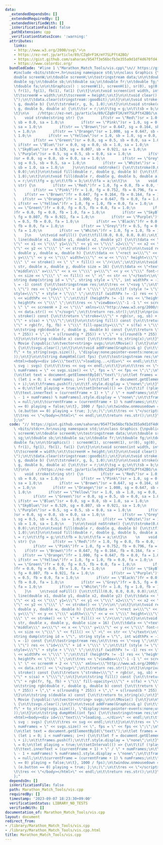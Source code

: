 ```yaml
---
data:
  _extendedDependsOn: []
  _extendedRequiredBy: []
  _extendedVerifiedWith: []
  _isVerificationFailed: false
  _pathExtension: cpp
  _verificationStatusIcon: ':warning:'
  attributes:
    links:
    - http://www.w3.org/2000/svg\">\n
    - https://ez-net.jp/article/89/CZq0rF1K/mY7SLPft42BO/
    - https://gist.github.com/saharan/9547f3e56bcfb3e355a9d1df4d670fd4
    - https://www.colordic.org/
  bundledCode: "#line 1 \"Marathon_Match_Tools/vis.cpp\"\n// https://gist.github.com/saharan/9547f3e56bcfb3e355a9d1df4d670fd4\n\
    #include <bits/stdc++.h>\nusing namespace std;\n\nclass Graphics {\npublic:\n\t\
    double screenW;\n\tdouble screenH;\n\tostringstream data;\n\n\tdouble sr;\n\t\
    double sg;\n\tdouble sb;\n\tdouble sa;\n\tdouble fr;\n\tdouble fg;\n\tdouble fb;\n\
    \tdouble fa;\n\n\tGraphics() : screenW(1), screenH(1), sr(0), sg(0), sb(0), sa(1),\
    \ fr(1), fg(1), fb(1), fa(1) {\n\t}\n\n\tvoid screen(int width, int height) {\n\
    \t\tscreenW = width;\n\t\tscreenH = height;\n\t}\n\n\tvoid clear() {\n\t\tdata.str(\"\
    \");\n\t\tdata.clear(stringstream::goodbit);\n\t}\n\n\tvoid stroke(double r, double\
    \ g, double b) {\n\t\tstroke(r, g, b, 1.0);\n\t}\n\n\tvoid stroke(double r, double\
    \ g, double b, double a) {\n\t\tsr = r;\n\t\tsg = g;\n\t\tsb = b;\n\t\tsa = a;\n\
    \t}\n\n    //https://ez-net.jp/article/89/CZq0rF1K/mY7SLPft42BO/\n    //https://www.colordic.org/\n\
    \    void stroke(string str) {\n        if(str == \"Red\")sr = 1.0, sg = 0.0,\
    \ sb = 0.0, sa = 1.0;\n        if(str == \"Pink\")sr = 1.0, sg = 0.752, sb = 0.796,\
    \ sa = 1.0;\n        if(str == \"Brown\")sr = 0.647, sg = 0.164, sb = 0.164, sa\
    \ = 1.0;\n        if(str == \"Orange\")sr = 1.000, sg = 0.647, sb = 0.0, sa =\
    \ 1.0;\n        if(str == \"Yellow\")sr = 1.0, sb = 1.0, sg = 0.0, sa = 1.0;\n\
    \        if(str == \"Green\")sr = 0.0, sg = 0.5, sb = 0.0, sa = 1.0;\n       \
    \ if(str == \"Blue\")sr = 0.0, sg = 0.0, sb = 1.0, sa = 1.0;\n        if(str ==\
    \ \"SkyBlue\")sr = 0.529, sg = 0.807, sb = 0.921, sa = 1.0;\n        if(str ==\
    \ \"Purple\")sr = 0.5, sg = 0.5, sb = 0.0, sa = 1.0;\n        if(str == \"Black\"\
    )sr = 0.0, sg = 0.0, sb = 0.0, sa = 1.0;\n        if(str == \"Grey\")sr = 0.5,\
    \ sg = 0.5, sb = 0.5, sa = 1.0;\n        if(str == \"White\")sr = 1.0, sg = 1.0,\
    \ sb = 1.0, sa = 1.0;\n    }\n\n\tvoid noStroke() {\n\t\tstroke(0.0, 0.0, 0.0,\
    \ 0.0);\n\t}\n\n\tvoid fill(double r, double g, double b) {\n\t\tfill(r, g, b,\
    \ 1.0);\n\t}\n\n\tvoid fill(double r, double g, double b, double a) {\n\t\tfr\
    \ = r;\n\t\tfg = g;\n\t\tfb = b;\n\t\tfa = a;\n\t}\n    \n    void fill(string\
    \ str) {\n        if(str == \"Red\")fr = 1.0, fg = 0.0, fb = 0.0, fa = 1.0;\n\
    \        if(str == \"Pink\")fr = 1.0, fg = 0.752, fb = 0.796, fa = 1.0;\n    \
    \    if(str == \"Brown\")fr = 0.647, fg = 0.164, fb = 0.164, fa = 1.0;\n     \
    \   if(str == \"Orange\")fr = 1.000, fg = 0.647, fb = 0.0, fa = 1.0;\n       \
    \ if(str == \"Yellow\")fr = 1.0, fg = 1.0, fb = 0.0, fa = 1.0;\n        if(str\
    \ == \"Green\")fr = 0.0, fg = 0.5, fb = 0.0, fa = 1.0;\n        if(str == \"Blue\"\
    )fr = 0.0, fg = 0.0, fb = 1.0, fa = 1.0;\n        if(str == \"SkyBlue\")fr = 0.529,\
    \ fg = 0.807, fb = 0.921, fa = 1.0;\n        if(str == \"Purple\")fr = 0.5, fg\
    \ = 0.5, fb = 0.0, fa = 1.0;\n        if(str == \"Black\")fr = 0.0, fg = 0.0,\
    \ fb = 0.0, fa = 1.0;\n        if(str == \"Grey\")fr = 0.5, fg = 0.5, fb = 0.5,\
    \ fa = 1.0;\n        if(str == \"White\")fr = 1.0, fg = 1.0, fb = 1.0, fa = 1.0;\n\
    \    }\n    \n\tvoid noFill() {\n\t\tfill(0.0, 0.0, 0.0, 0.0);\n\t}\n\n\tvoid\
    \ line(double x1, double y1, double x2, double y2) {\n\t\tdata << \"<line x1=\\\
    \"\" << x1 << \"\\\" y1=\\\"\" << y1 << \"\\\" x2=\\\"\" << x2 << \"\\\" y2=\\\
    \"\" << y2 << \"\\\" \" << stroke() << \"/>\\n\";\n\t}\n\n\tvoid rect(double x,\
    \ double y, double w, double h) {\n\t\tdata << \"<rect x=\\\"\" << x << \"\\\"\
    \ y=\\\"\" << y << \"\\\" width=\\\"\" << w << \"\\\" height=\\\"\" << h << \"\
    \\\" \" << stroke() << \" \" + fill() << \"/>\\n\";\n\t}\n\n\tvoid text(string\
    \ str, double x, double y, double size = 16) {\n\t\tdata << \"<text text-anchor=\\\
    \"middle\\\" x=\\\"\" << x << \"\\\" y=\\\"\" << y << \"\\\" font-size=\\\"\"\
    \ << size << \"\\\" \" << fill() << \" >\" << str << \"</text>\\n\";\n\t}\n\n\t\
    string dump(string id = \"\", string style = \"\", int widthPx = -1, int heightPx\
    \ = -1) const {\n\t\tostringstream res;\n\t\tres << \"<svg \";\n\t\tif (id !=\
    \ \"\") res << \"id=\\\"\" + id + \"\\\" \";\n\t\tif (style != \"\") res << \"\
    style=\\\"\" + style + \"\\\" \";\n\t\tif (widthPx != -1) res << \"width=\\\"\"\
    \ << widthPx << \"\\\" \";\n\t\tif (heightPx != -1) res << \"height=\\\"\" <<\
    \ heightPx << \"\\\" \";\n\t\tres << \"viewBox=\\\"-1 -1 \" << screenW + 2 <<\
    \ \" \" << screenH + 2 << \"\\\" xmlns=\\\"http://www.w3.org/2000/svg\\\">\\n\"\
    \ << data.str() << \"</svg>\";\n\t\treturn res.str();\n\t}\n\nprivate:\n\tstring\
    \ stroke() const {\n\t\treturn \"stroke=\\\"\" + rgb(sr, sg, sb) + \"\\\" stroke-opacity=\\\
    \"\" + s(sa) + \"\\\"\";\n\t}\n\n\tstring fill() const {\n\t\treturn \"fill=\\\
    \"\" + rgb(fr, fg, fb) + \"\\\" fill-opacity=\\\"\" + s(fa) + \"\\\"\";\n\t}\n\
    \n\tstring rgb(double r, double g, double b) const {\n\t\treturn \"rgb(\" + s(lround(r\
    \ * 255)) + \",\" + s(lround(g * 255)) + \",\" + s(lround(b * 255)) + \")\";\n\
    \t}\n\n\tstring s(double x) const {\n\t\treturn to_string(x);\n\t}\n};\n\nclass\
    \ Movie {\npublic:\n\tvector<string> svgs;\n\n\tMovie() {\n\t}\n\n\tvoid clear()\
    \ {\n\t\tsvgs.clear();\n\t}\n\n\tvoid addFrame(Graphics& g) {\n\t\tsvgs.push_back(g.dump(\"\
    f\" + to_string(svgs.size()), \"display:none;pointer-events:none;user-select:none;\"\
    ));\n\t}\n\n\tstring dumpHtml(int fps) {\n\t\tostringstream res;\n\t\tres << \"\
    <html><body><div id=\\\"text\\\">loading...</div>\" << endl;\n\t\tfor (string&\
    \ svg : svgs) {\n\t\t\tres << svg << endl;\n\t\t}\n\n\t\tres << \"<script>\\nlet\
    \ numFrames = \" << svgs.size() << \", fps = \" << fps << \";\";\n\t\tres << R\"\
    (\n\tlet text = document.getElementById(\"text\");\n\tlet frames = [];\n\tfor\
    \ (let i = 0; i < numFrames; i++) {\n\t\tlet f = document.getElementById(\"f\"\
    \ + i);\n\t\tframes.push(f);\n\t\tf.style.display = \"none\";\n\t}\n\tlet currentFrame\
    \ = 0;\n\tlet playing = true;\n\tsetInterval(() => {\n\t\tif (!playing) return;\n\
    \t\ttext.innerText = (currentFrame + 1) + \" / \" + numFrames;\n\t\tframes[(currentFrame\
    \ - 1 + numFrames) % numFrames].style.display = \"none\";\n\t\tframes[currentFrame].style.display\
    \ = null;\n\t\tcurrentFrame = (currentFrame + 1) % numFrames;\n\t\tif (currentFrame\
    \ == 0) playing = false;\n\t}, 1000 / fps);\n\twindow.onmousedown = e => { if\
    \ (e.button == 0) playing = true; };\n;)\";\n\t\tres << \"</script>\" << endl;\n\
    \t\tres << \"</body></html>\" << endl;\n\t\treturn res.str();\n\t}\nprivate:\n\
    };\n"
  code: "// https://gist.github.com/saharan/9547f3e56bcfb3e355a9d1df4d670fd4\n#include\
    \ <bits/stdc++.h>\nusing namespace std;\n\nclass Graphics {\npublic:\n\tdouble\
    \ screenW;\n\tdouble screenH;\n\tostringstream data;\n\n\tdouble sr;\n\tdouble\
    \ sg;\n\tdouble sb;\n\tdouble sa;\n\tdouble fr;\n\tdouble fg;\n\tdouble fb;\n\t\
    double fa;\n\n\tGraphics() : screenW(1), screenH(1), sr(0), sg(0), sb(0), sa(1),\
    \ fr(1), fg(1), fb(1), fa(1) {\n\t}\n\n\tvoid screen(int width, int height) {\n\
    \t\tscreenW = width;\n\t\tscreenH = height;\n\t}\n\n\tvoid clear() {\n\t\tdata.str(\"\
    \");\n\t\tdata.clear(stringstream::goodbit);\n\t}\n\n\tvoid stroke(double r, double\
    \ g, double b) {\n\t\tstroke(r, g, b, 1.0);\n\t}\n\n\tvoid stroke(double r, double\
    \ g, double b, double a) {\n\t\tsr = r;\n\t\tsg = g;\n\t\tsb = b;\n\t\tsa = a;\n\
    \t}\n\n    //https://ez-net.jp/article/89/CZq0rF1K/mY7SLPft42BO/\n    //https://www.colordic.org/\n\
    \    void stroke(string str) {\n        if(str == \"Red\")sr = 1.0, sg = 0.0,\
    \ sb = 0.0, sa = 1.0;\n        if(str == \"Pink\")sr = 1.0, sg = 0.752, sb = 0.796,\
    \ sa = 1.0;\n        if(str == \"Brown\")sr = 0.647, sg = 0.164, sb = 0.164, sa\
    \ = 1.0;\n        if(str == \"Orange\")sr = 1.000, sg = 0.647, sb = 0.0, sa =\
    \ 1.0;\n        if(str == \"Yellow\")sr = 1.0, sb = 1.0, sg = 0.0, sa = 1.0;\n\
    \        if(str == \"Green\")sr = 0.0, sg = 0.5, sb = 0.0, sa = 1.0;\n       \
    \ if(str == \"Blue\")sr = 0.0, sg = 0.0, sb = 1.0, sa = 1.0;\n        if(str ==\
    \ \"SkyBlue\")sr = 0.529, sg = 0.807, sb = 0.921, sa = 1.0;\n        if(str ==\
    \ \"Purple\")sr = 0.5, sg = 0.5, sb = 0.0, sa = 1.0;\n        if(str == \"Black\"\
    )sr = 0.0, sg = 0.0, sb = 0.0, sa = 1.0;\n        if(str == \"Grey\")sr = 0.5,\
    \ sg = 0.5, sb = 0.5, sa = 1.0;\n        if(str == \"White\")sr = 1.0, sg = 1.0,\
    \ sb = 1.0, sa = 1.0;\n    }\n\n\tvoid noStroke() {\n\t\tstroke(0.0, 0.0, 0.0,\
    \ 0.0);\n\t}\n\n\tvoid fill(double r, double g, double b) {\n\t\tfill(r, g, b,\
    \ 1.0);\n\t}\n\n\tvoid fill(double r, double g, double b, double a) {\n\t\tfr\
    \ = r;\n\t\tfg = g;\n\t\tfb = b;\n\t\tfa = a;\n\t}\n    \n    void fill(string\
    \ str) {\n        if(str == \"Red\")fr = 1.0, fg = 0.0, fb = 0.0, fa = 1.0;\n\
    \        if(str == \"Pink\")fr = 1.0, fg = 0.752, fb = 0.796, fa = 1.0;\n    \
    \    if(str == \"Brown\")fr = 0.647, fg = 0.164, fb = 0.164, fa = 1.0;\n     \
    \   if(str == \"Orange\")fr = 1.000, fg = 0.647, fb = 0.0, fa = 1.0;\n       \
    \ if(str == \"Yellow\")fr = 1.0, fg = 1.0, fb = 0.0, fa = 1.0;\n        if(str\
    \ == \"Green\")fr = 0.0, fg = 0.5, fb = 0.0, fa = 1.0;\n        if(str == \"Blue\"\
    )fr = 0.0, fg = 0.0, fb = 1.0, fa = 1.0;\n        if(str == \"SkyBlue\")fr = 0.529,\
    \ fg = 0.807, fb = 0.921, fa = 1.0;\n        if(str == \"Purple\")fr = 0.5, fg\
    \ = 0.5, fb = 0.0, fa = 1.0;\n        if(str == \"Black\")fr = 0.0, fg = 0.0,\
    \ fb = 0.0, fa = 1.0;\n        if(str == \"Grey\")fr = 0.5, fg = 0.5, fb = 0.5,\
    \ fa = 1.0;\n        if(str == \"White\")fr = 1.0, fg = 1.0, fb = 1.0, fa = 1.0;\n\
    \    }\n    \n\tvoid noFill() {\n\t\tfill(0.0, 0.0, 0.0, 0.0);\n\t}\n\n\tvoid\
    \ line(double x1, double y1, double x2, double y2) {\n\t\tdata << \"<line x1=\\\
    \"\" << x1 << \"\\\" y1=\\\"\" << y1 << \"\\\" x2=\\\"\" << x2 << \"\\\" y2=\\\
    \"\" << y2 << \"\\\" \" << stroke() << \"/>\\n\";\n\t}\n\n\tvoid rect(double x,\
    \ double y, double w, double h) {\n\t\tdata << \"<rect x=\\\"\" << x << \"\\\"\
    \ y=\\\"\" << y << \"\\\" width=\\\"\" << w << \"\\\" height=\\\"\" << h << \"\
    \\\" \" << stroke() << \" \" + fill() << \"/>\\n\";\n\t}\n\n\tvoid text(string\
    \ str, double x, double y, double size = 16) {\n\t\tdata << \"<text text-anchor=\\\
    \"middle\\\" x=\\\"\" << x << \"\\\" y=\\\"\" << y << \"\\\" font-size=\\\"\"\
    \ << size << \"\\\" \" << fill() << \" >\" << str << \"</text>\\n\";\n\t}\n\n\t\
    string dump(string id = \"\", string style = \"\", int widthPx = -1, int heightPx\
    \ = -1) const {\n\t\tostringstream res;\n\t\tres << \"<svg \";\n\t\tif (id !=\
    \ \"\") res << \"id=\\\"\" + id + \"\\\" \";\n\t\tif (style != \"\") res << \"\
    style=\\\"\" + style + \"\\\" \";\n\t\tif (widthPx != -1) res << \"width=\\\"\"\
    \ << widthPx << \"\\\" \";\n\t\tif (heightPx != -1) res << \"height=\\\"\" <<\
    \ heightPx << \"\\\" \";\n\t\tres << \"viewBox=\\\"-1 -1 \" << screenW + 2 <<\
    \ \" \" << screenH + 2 << \"\\\" xmlns=\\\"http://www.w3.org/2000/svg\\\">\\n\"\
    \ << data.str() << \"</svg>\";\n\t\treturn res.str();\n\t}\n\nprivate:\n\tstring\
    \ stroke() const {\n\t\treturn \"stroke=\\\"\" + rgb(sr, sg, sb) + \"\\\" stroke-opacity=\\\
    \"\" + s(sa) + \"\\\"\";\n\t}\n\n\tstring fill() const {\n\t\treturn \"fill=\\\
    \"\" + rgb(fr, fg, fb) + \"\\\" fill-opacity=\\\"\" + s(fa) + \"\\\"\";\n\t}\n\
    \n\tstring rgb(double r, double g, double b) const {\n\t\treturn \"rgb(\" + s(lround(r\
    \ * 255)) + \",\" + s(lround(g * 255)) + \",\" + s(lround(b * 255)) + \")\";\n\
    \t}\n\n\tstring s(double x) const {\n\t\treturn to_string(x);\n\t}\n};\n\nclass\
    \ Movie {\npublic:\n\tvector<string> svgs;\n\n\tMovie() {\n\t}\n\n\tvoid clear()\
    \ {\n\t\tsvgs.clear();\n\t}\n\n\tvoid addFrame(Graphics& g) {\n\t\tsvgs.push_back(g.dump(\"\
    f\" + to_string(svgs.size()), \"display:none;pointer-events:none;user-select:none;\"\
    ));\n\t}\n\n\tstring dumpHtml(int fps) {\n\t\tostringstream res;\n\t\tres << \"\
    <html><body><div id=\\\"text\\\">loading...</div>\" << endl;\n\t\tfor (string&\
    \ svg : svgs) {\n\t\t\tres << svg << endl;\n\t\t}\n\n\t\tres << \"<script>\\nlet\
    \ numFrames = \" << svgs.size() << \", fps = \" << fps << \";\";\n\t\tres << R\"\
    (\n\tlet text = document.getElementById(\"text\");\n\tlet frames = [];\n\tfor\
    \ (let i = 0; i < numFrames; i++) {\n\t\tlet f = document.getElementById(\"f\"\
    \ + i);\n\t\tframes.push(f);\n\t\tf.style.display = \"none\";\n\t}\n\tlet currentFrame\
    \ = 0;\n\tlet playing = true;\n\tsetInterval(() => {\n\t\tif (!playing) return;\n\
    \t\ttext.innerText = (currentFrame + 1) + \" / \" + numFrames;\n\t\tframes[(currentFrame\
    \ - 1 + numFrames) % numFrames].style.display = \"none\";\n\t\tframes[currentFrame].style.display\
    \ = null;\n\t\tcurrentFrame = (currentFrame + 1) % numFrames;\n\t\tif (currentFrame\
    \ == 0) playing = false;\n\t}, 1000 / fps);\n\twindow.onmousedown = e => { if\
    \ (e.button == 0) playing = true; };\n;)\";\n\t\tres << \"</script>\" << endl;\n\
    \t\tres << \"</body></html>\" << endl;\n\t\treturn res.str();\n\t}\nprivate:\n\
    };"
  dependsOn: []
  isVerificationFile: false
  path: Marathon_Match_Tools/vis.cpp
  requiredBy: []
  timestamp: '2023-09-07 18:23:30+09:00'
  verificationStatus: LIBRARY_NO_TESTS
  verifiedWith: []
documentation_of: Marathon_Match_Tools/vis.cpp
layout: document
redirect_from:
- /library/Marathon_Match_Tools/vis.cpp
- /library/Marathon_Match_Tools/vis.cpp.html
title: Marathon_Match_Tools/vis.cpp
---
```


